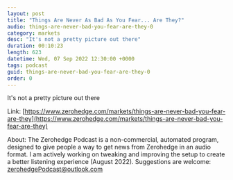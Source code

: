 ```yaml
---
layout: post
title: "Things Are Never As Bad As You Fear... Are They?"
audio: things-are-never-bad-you-fear-are-they-0
category: markets
desc: "It's not a pretty picture out there"
duration: 00:10:23
length: 623
datetime: Wed, 07 Sep 2022 12:30:00 +0000
tags: podcast
guid: things-are-never-bad-you-fear-are-they-0
order: 0
---
```

It's not a pretty picture out there

Link: [https://www.zerohedge.com/markets/things-are-never-bad-you-fear-are-they](https://www.zerohedge.com/markets/things-are-never-bad-you-fear-are-they)

About: The Zerohedge Podcast is a non-commercial, automated program, designed to give people a way to get news from Zerohedge in an audio format.  I am actively working on tweaking and improving the setup to create a better listening experience (August 2022).  Suggestions are welcome: [zerohedgePodcast@outlook.com](mailto:zerohedgePodcast@outlook.com)